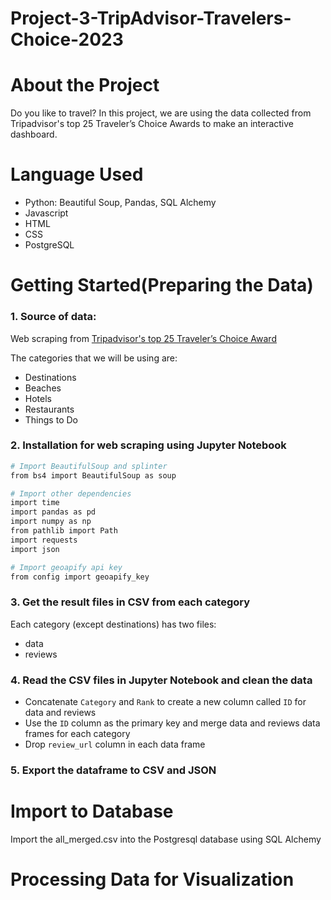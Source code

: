 # Project-3-TripAdvisor-Travelers-Choice-2023
# About the Project

Do you like to travel? In this project, we are using the data collected from Tripadvisor's top 25 Traveler’s Choice Awards to make an interactive dashboard.

# Language Used
* Python: Beautiful Soup, Pandas, SQL Alchemy
* Javascript
* HTML
* CSS
* PostgreSQL


# Getting Started(Preparing the Data)

### 1. Source of data:

Web scraping from [Tripadvisor's top 25 Traveler’s Choice Award ]( https://www.tripadvisor.com/TravelersChoice)

The categories that we will be using are:
* Destinations
* Beaches
* Hotels
* Restaurants
* Things to Do

### 2. Installation for web scraping using Jupyter Notebook
```bash
# Import BeautifulSoup and splinter
from bs4 import BeautifulSoup as soup

# Import other dependencies
import time
import pandas as pd
import numpy as np
from pathlib import Path
import requests
import json

# Import geoapify api key
from config import geoapify_key
```

### 3. Get the result files in CSV from each category
Each category (except destinations) has two files: 

* data
* reviews
### 4. Read the CSV files in Jupyter Notebook and clean the data

* Concatenate `Category` and `Rank` to create a new column called `ID` for data and reviews
* Use the `ID` column as the primary key and merge data and reviews data frames for each category
* Drop `review_url` column in each data frame

### 5. Export the dataframe to CSV and JSON


# Import to Database
Import the all_merged.csv into the Postgresql database using SQL Alchemy



# Processing Data for Visualization
